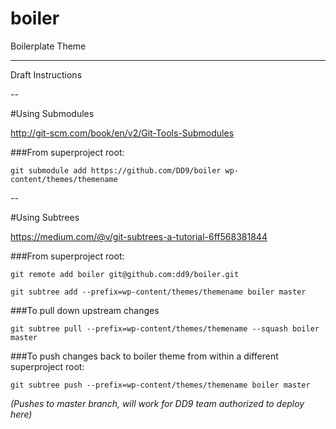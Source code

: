 # boiler
Boilerplate Theme

----
Draft Instructions

--


#Using Submodules

http://git-scm.com/book/en/v2/Git-Tools-Submodules

###From superproject root: 
```
git submodule add https://github.com/DD9/boiler wp-content/themes/themename
```

--

#Using Subtrees

https://medium.com/@v/git-subtrees-a-tutorial-6ff568381844

###From superproject root: 

```
git remote add boiler git@github.com:dd9/boiler.git

git subtree add --prefix=wp-content/themes/themename boiler master
```

###To pull down upstream changes

```
git subtree pull --prefix=wp-content/themes/themename --squash boiler master
```

###To push changes back to boiler theme from within a different superproject root:

```
git subtree push --prefix=wp-content/themes/themename boiler master
```
*(Pushes to master branch, will work for DD9 team authorized to deploy here)*

